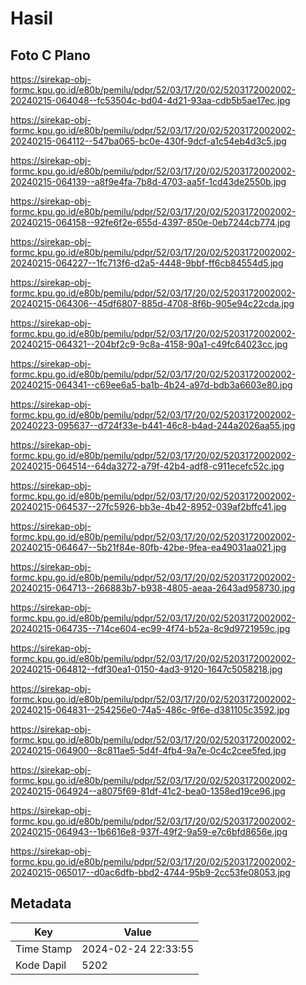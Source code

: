 # Hasil

## Foto C Plano

https://sirekap-obj-formc.kpu.go.id/e80b/pemilu/pdpr/52/03/17/20/02/5203172002002-20240215-064048--fc53504c-bd04-4d21-93aa-cdb5b5ae17ec.jpg

https://sirekap-obj-formc.kpu.go.id/e80b/pemilu/pdpr/52/03/17/20/02/5203172002002-20240215-064112--547ba065-bc0e-430f-9dcf-a1c54eb4d3c5.jpg

https://sirekap-obj-formc.kpu.go.id/e80b/pemilu/pdpr/52/03/17/20/02/5203172002002-20240215-064139--a8f9e4fa-7b8d-4703-aa5f-1cd43de2550b.jpg

https://sirekap-obj-formc.kpu.go.id/e80b/pemilu/pdpr/52/03/17/20/02/5203172002002-20240215-064158--92fe6f2e-655d-4397-850e-0eb7244cb774.jpg

https://sirekap-obj-formc.kpu.go.id/e80b/pemilu/pdpr/52/03/17/20/02/5203172002002-20240215-064227--1fc713f6-d2a5-4448-9bbf-ff6cb84554d5.jpg

https://sirekap-obj-formc.kpu.go.id/e80b/pemilu/pdpr/52/03/17/20/02/5203172002002-20240215-064306--45df6807-885d-4708-8f6b-905e94c22cda.jpg

https://sirekap-obj-formc.kpu.go.id/e80b/pemilu/pdpr/52/03/17/20/02/5203172002002-20240215-064321--204bf2c9-9c8a-4158-90a1-c49fc64023cc.jpg

https://sirekap-obj-formc.kpu.go.id/e80b/pemilu/pdpr/52/03/17/20/02/5203172002002-20240215-064341--c69ee6a5-ba1b-4b24-a97d-bdb3a6603e80.jpg

https://sirekap-obj-formc.kpu.go.id/e80b/pemilu/pdpr/52/03/17/20/02/5203172002002-20240223-095637--d724f33e-b441-46c8-b4ad-244a2026aa55.jpg

https://sirekap-obj-formc.kpu.go.id/e80b/pemilu/pdpr/52/03/17/20/02/5203172002002-20240215-064514--64da3272-a79f-42b4-adf8-c911ecefc52c.jpg

https://sirekap-obj-formc.kpu.go.id/e80b/pemilu/pdpr/52/03/17/20/02/5203172002002-20240215-064537--27fc5926-bb3e-4b42-8952-039af2bffc41.jpg

https://sirekap-obj-formc.kpu.go.id/e80b/pemilu/pdpr/52/03/17/20/02/5203172002002-20240215-064647--5b21f84e-80fb-42be-9fea-ea49031aa021.jpg

https://sirekap-obj-formc.kpu.go.id/e80b/pemilu/pdpr/52/03/17/20/02/5203172002002-20240215-064713--266883b7-b938-4805-aeaa-2643ad958730.jpg

https://sirekap-obj-formc.kpu.go.id/e80b/pemilu/pdpr/52/03/17/20/02/5203172002002-20240215-064735--714ce604-ec99-4f74-b52a-8c9d9721959c.jpg

https://sirekap-obj-formc.kpu.go.id/e80b/pemilu/pdpr/52/03/17/20/02/5203172002002-20240215-064812--fdf30ea1-0150-4ad3-9120-1647c5058218.jpg

https://sirekap-obj-formc.kpu.go.id/e80b/pemilu/pdpr/52/03/17/20/02/5203172002002-20240215-064831--254256e0-74a5-486c-9f6e-d381105c3592.jpg

https://sirekap-obj-formc.kpu.go.id/e80b/pemilu/pdpr/52/03/17/20/02/5203172002002-20240215-064900--8c811ae5-5d4f-4fb4-9a7e-0c4c2cee5fed.jpg

https://sirekap-obj-formc.kpu.go.id/e80b/pemilu/pdpr/52/03/17/20/02/5203172002002-20240215-064924--a8075f69-81df-41c2-bea0-1358ed19ce96.jpg

https://sirekap-obj-formc.kpu.go.id/e80b/pemilu/pdpr/52/03/17/20/02/5203172002002-20240215-064943--1b6616e8-937f-49f2-9a59-e7c6bfd8656e.jpg

https://sirekap-obj-formc.kpu.go.id/e80b/pemilu/pdpr/52/03/17/20/02/5203172002002-20240215-065017--d0ac6dfb-bbd2-4744-95b9-2cc53fe08053.jpg


## Metadata

| Key        | Value               |
| ---------- | ------------------- |
| Time Stamp | 2024-02-24 22:33:55 |
| Kode Dapil | 5202                |



